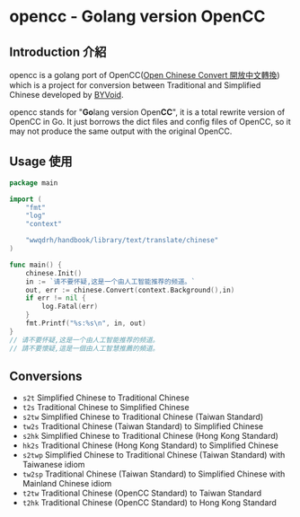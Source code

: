 # opencc - Golang version OpenCC

## Introduction 介紹
opencc is a golang port of OpenCC([Open Chinese Convert 開放中文轉換](https://github.com/BYVoid/OpenCC/)) which is a project for conversion between Traditional and Simplified Chinese developed by [BYVoid](https://www.byvoid.com/).

opencc stands for "**Go**lang version Open**CC**", it is a total rewrite version of OpenCC in Go. It just borrows the dict files and config files of OpenCC, so it may not produce the same output with the original OpenCC.

## Usage 使用
```go
package main

import (
	"fmt"
	"log"
	"context"

	"wwqdrh/handbook/library/text/translate/chinese"
)

func main() {
	chinese.Init()
	in := `请不要怀疑,这是一个由人工智能推荐的频道。`
	out, err := chinese.Convert(context.Background(),in)
	if err != nil {
		log.Fatal(err)
	}
	fmt.Printf("%s:%s\n", in, out)
}
// 请不要怀疑,这是一个由人工智能推荐的频道。
// 請不要懷疑,這是一個由人工智慧推薦的頻道。
```


## Conversions
* `s2t` Simplified Chinese to Traditional Chinese
* `t2s` Traditional Chinese to Simplified Chinese
* `s2tw` Simplified Chinese to Traditional Chinese (Taiwan Standard)
* `tw2s` Traditional Chinese (Taiwan Standard) to Simplified Chinese
* `s2hk` Simplified Chinese to Traditional Chinese (Hong Kong Standard)
* `hk2s` Traditional Chinese (Hong Kong Standard) to Simplified Chinese
* `s2twp` Simplified Chinese to Traditional Chinese (Taiwan Standard) with Taiwanese idiom
* `tw2sp` Traditional Chinese (Taiwan Standard) to Simplified Chinese with Mainland Chinese idiom
* `t2tw` Traditional Chinese (OpenCC Standard) to Taiwan Standard
* `t2hk` Traditional Chinese (OpenCC Standard) to Hong Kong Standard

